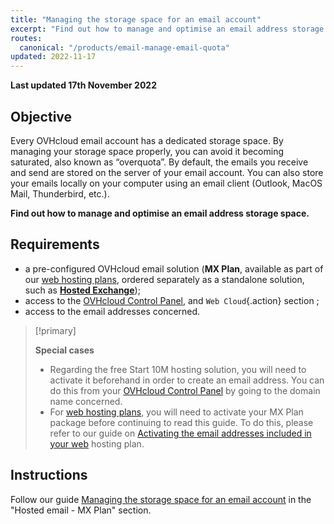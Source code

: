 ```yaml
---
title: "Managing the storage space for an email account"
excerpt: "Find out how to manage and optimise an email address storage space"
routes:
  canonical: "/products/email-manage-email-quota"
updated: 2022-11-17
---
```


**Last updated 17th November 2022**

## Objective

Every OVHcloud email account has a dedicated storage space. By managing your storage space properly, you can avoid it becoming saturated, also known as “overquota”. By default, the emails you receive and send are stored on the server of your email account. You can also store your emails locally on your computer using an email client (Outlook, MacOS Mail, Thunderbird, etc.).

**Find out how to manage and optimise an email address storage space.**

## Requirements

- a pre-configured OVHcloud email solution (**MX Plan**, available as part of our [web hosting plans](https://www.ovhcloud.com/en/web-hosting/), ordered separately as a standalone solution, such as [**Hosted Exchange**](https://www.ovhcloud.com/en/emails/hosted-exchange/));
- access to the [OVHcloud Control Panel](https://ca.ovh.com/auth/?action=gotomanager&from=https://www.ovh.com/ca/en/&ovhSubsidiary=ca), and `Web Cloud`{.action} section ;
- access to the email addresses concerned.

> [!primary]
>
> **Special cases**
>
> - Regarding the free Start 10M hosting solution, you will need to activate it beforehand in order to create an email address. You can do this from your [OVHcloud Control Panel](https://ca.ovh.com/auth/?action=gotomanager&from=https://www.ovh.com/ca/en/&ovhSubsidiary=ca) by going to the domain name concerned.
> - For [web hosting plans](https://www.ovhcloud.com/en/web-hosting/), you will need to activate your MX Plan package before continuing to read this guide. To do this, please refer to our guide on [Activating the email addresses included in your web](/pages/web/hosting/activate-email-hosting) hosting plan.

## Instructions  <a name="instructions"></a>

Follow our guide [Managing the storage space for an email account](/products/email-manage-email-quota) in the "Hosted email - MX Plan" section.
